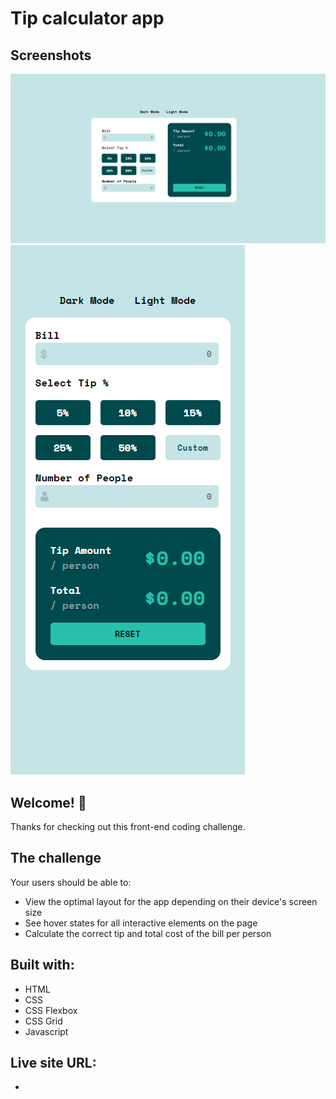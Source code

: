 # Tip calculator app

## Screenshots

![Desktop](./screenshots/desktop.png)
![Mobile](./screenshots/mobile.png)

## Welcome! 👋

Thanks for checking out this front-end coding challenge.

## The challenge

Your users should be able to:

- View the optimal layout for the app depending on their device's screen size
- See hover states for all interactive elements on the page
- Calculate the correct tip and total cost of the bill per person

## Built with:

- HTML
- CSS
- CSS Flexbox
- CSS Grid
- Javascript

## Live site URL:

- 
